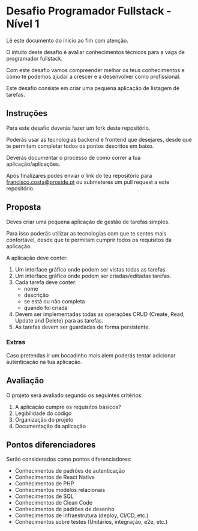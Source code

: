 # Desafio Programador Fullstack - Nível 1

Lê este documento do ínicio ao fim com atenção.

O intuito deste desafio é avaliar conhecimentos técnicos para a vaga de programador fullstack.

Com este desafio vamos compreender melhor os teus conhecimentos e como te podemos ajudar a crescer e a desenvolver como profissional.

Este desafio consiste em criar uma pequena aplicação de listagem de tarefas.

## Instruções

Para este desafio deverás fazer um fork deste repositório.

Poderás usar as tecnologias backend e frontend que desejares, desde que te permitam completar todos os pontos descritos em baixo.

Deverás documentar o processo de como correr a tua aplicação/aplicações.

Após finalizares podes enviar o link do teu repositório para francisco.costa@proside.pt ou submeteres um pull request a este repositório.

## Proposta

Deves criar uma pequena aplicação de gestão de tarefas simples.

Para isso poderás utilizar as tecnologias com que te sentes mais confortável, desde que te permitam cumprir todos os requisitos da aplicação.

A aplicação deve conter:

1. Um interface gráfico onde podem ser vistas todas as tarefas.
2. Um interface gráfico onde podem ser criadas/editadas tarefas.
3. Cada tarefa deve conter:
    - nome
    - descrição
    - se está ou não completa
    - quando foi criada
4. Devem ser implementadas todas as operações CRUD (Create, Read, Update and Delete) para as tarefas.
5. As tarefas devem ser guardadas de forma persistente.

### Extras

Caso pretendas ir um bocadinho mais alem poderás tentar adicionar autenticação na tua aplicação.

## Avaliação

O projeto será avaliado segundo os seguintes critérios:

1. A aplicação cumpre os requisitos básicos?
2. Legibilidade do código
3. Organização do projeto
4. Documentação da aplicação

## Pontos diferenciadores

Serão considerados como pontos diferenciadores:

- Conhecimentos de padrões de autenticação
- Conhecimentos de React Native
- Conhecimentos de PHP
- Conhecimentos modelos relacionais
- Conhecimentos de SQL
- Conhecimentos de Clean Code
- Conhecimentos de padrões de desenho
- Conhecimentos de infraestrutura (deploy, CI/CD, etc.)
- Conhecimentos sobre testes (Unitários, integração, e2e, etc.)
